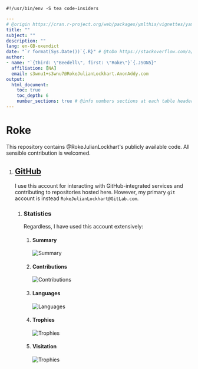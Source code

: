 ```shebang
#!/usr/bin/env -S tea code-insiders
```

```.yaml
---
# @origin https://cran.r-project.org/web/packages/ymlthis/vignettes/yaml-fieldguide.html
title: ""
subject: ""
description: ""
lang: en-GB-oxendict
date: "`r format(Sys.Date())`{.R}" # @toDo https://stackoverflow.com/a/29518651/9731176
author:
- name: "`{third: \"Beedell\", first: \"Roke\"}`{.JSON5}"
  affiliation: [NA]
  email: s3wnu1+s3wnu7@RokeJulianLockhart.AnonAddy.com
output:
  html_document:
    toc: true
    toc_depth: 6
    number_sections: true # @info numbers sections at each table header
---
```

# Roke

This repository contains @RokeJulianLockhart's publicly available code. All sensible contribution is welcomed.

1.	## **[GitHub](https://linksta.cc/going/7364?https://linksta.cc/going/7361?https://github.com/rokejulianlockhart)**

	I use this account for interacting with GitHub-integrated services and contributing to repositories hosted here. However, my primary `git` account is instead `RokeJulianLockhart@GitLab.com`.
	
	1.	### **Statistics**

		Regardless, I have used this account extensively:

		1.	#### **Summary**

     		![Summary](https://github-readme-stats.vercel.app/api?username=rokejulianlockhart&theme=transparent&hide_border=false&include_all_commits=true&count_private=true)
    	
		1.	#### **Contributions**

  			![Contributions](https://github-readme-streak-stats.herokuapp.com/?user=rokejulianlockhart&theme=transparent&hide_border=false)

		1.	#### **Languages**

			![Languages](https://github-readme-stats.vercel.app/api/top-langs/?username=rokejulianlockhart&theme=transparent&hide_border=false&include_all_commits=false&count_private=false&layout=compact)
	
		1.	#### **Trophies**
	  	
			![Trophies](https://github-profile-trophy.vercel.app/?username=rokejulianlockhart&theme=default&no-frame=false&no-bg=false&margin-w=4)
		
		1.	#### **Visitation**
	  	
			![Trophies](https://visitcount.itsvg.in/api?id=rokejulianlockhart&icon=0&color=0)
